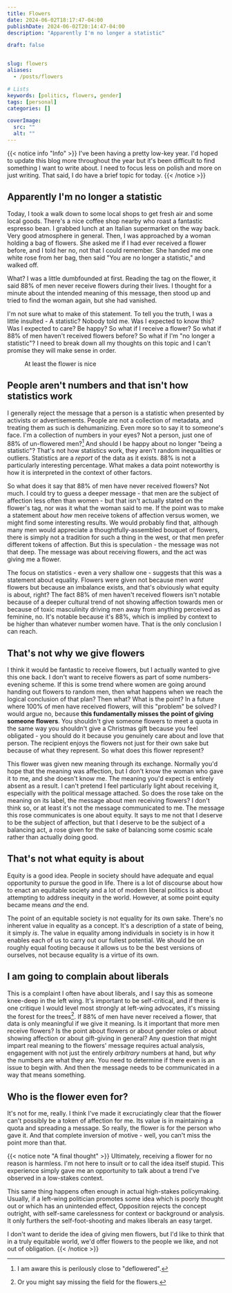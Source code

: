 ```yaml
---
title: Flowers
date: 2024-06-02T18:17:47-04:00
publishDate: 2024-06-02T20:14:47-04:00
description: "Apparently I'm no longer a statistic"

draft: false


slug: flowers
aliases:
  - /posts/flowers

# Lists
keywords: [politics, flowers, gender]
tags: [personal]
categories: []

coverImage:
  src: ""
  alt: ""
---
```


{{< notice info "Info" >}}
I've been having a pretty low-key year. I'd hoped to update this blog more throughout the year but it's been difficult to find something I want to write about. I need to focus less on polish and more on just writing. That said, I do have a brief topic for today.
{{< /notice >}}

## Apparently I'm no longer a statistic
Today, I took a walk down to some local shops to get fresh air and some local goods. There's a nice coffee shop nearby who roast a fantastic espresso bean. I grabbed lunch at an Italian supermarket on the way back. Very good atmosphere in general. Then, I was approached by a woman holding a bag of flowers. She asked me if I had ever received a flower before, and I told her no, not that I could remember. She handed me one white rose from her bag, then said "You are no longer a statistic," and walked off.

What? I was a little dumbfounded at first. Reading the tag on the flower, it said 88% of men never receive flowers during their lives. I thought for a minute about the intended meaning of this message, then stood up and tried to find the woman again, but she had vanished.

I'm not sure what to make of this statement. To tell you the truth, I was a little insulted - A statistic? Nobody told me. Was I expected to know this? Was I expected to care? Be happy? So what if I receive a flower? So what if 88% of men haven't received flowers before? So what if I'm "no longer a statistic"? I need to break down all my thoughts on this topic and I can't promise they will make sense in order.

<Figure src="photos/rose.jpg" command="Fit" options="720x600"alt="A white rose sits in a mason jar. The stem has a label affixed to it with twine. The label says \"Did you know... 88% of men never receive flowers until their funeral\"">
At least the flower is nice
</Figure>

## People aren't numbers and that isn't how statistics work
I generally reject the message that a person is a statistic when presented by activists or advertisements. People are not a collection of metadata, and treating them as such is dehumanizing. Even more so to say it to someone's face. I'm a collection of numbers in your eyes? Not a person, just one of 88% of un-flowered men?[^1] And should I be happy about no longer "being a statistic"? That's not how statistics work, they aren't random inequalities or outliers. Statistics are a _report_ of the data as it exists. 88% is not a particularly interesting percentage. What makes a data point noteworthy is how it is interpreted in the context of other factors.

So what does it say that 88% of men have never received flowers? Not much. I could try to guess a deeper message - that men are the subject of affection less often than women - but that isn't actually stated on the flower's tag, nor was it what the woman said to me. If the point was to make a statement about _how_ men receive tokens of affection versus women, we might find some interesting results. We would probably find that, although many men would appreciate a thoughtfully-assembled bouquet of flowers, there is simply not a tradition for such a thing in the west, or that men prefer different tokens of affection. But this is speculation - the message was not that deep. The message was about receiving flowers, and the act was giving me a flower.

The focus on statistics - even a very shallow one - suggests that this was a statement about equality. Flowers were given not because men _want_ flowers but because an imbalance exists, and that's obviously what equity is about, right? The fact 88% of men haven't received flowers isn't notable because of a deeper cultural trend of not showing affection towards men or because of toxic masculinity driving men away from anything perceived as feminine, no. It's notable because it's 88%, which is implied by context to be higher than whatever number women have. That is the only conclusion I can reach.

## That's not why we give flowers
I think it would be fantastic to receive flowers, but I actually wanted to give this one back. I don't want to receive flowers as part of some numbers-evening scheme. If this is some trend where women are going around handing out flowers to random men, then what happens when we reach the logical conclusion of that plan? Then what? What is the point? In a future where 100% of men have received flowers, will this "problem" be solved? I would argue no, because **this fundamentally misses the point of giving someone flowers**. You shouldn't give someone flowers to meet a quota in the same way you shouldn't give a Christmas gift because you feel obligated - you should do it because you genuinely care about and love that person. The recipient enjoys the flowers not just for their own sake but because of what they represent. So what does this flower represent?

This flower was given new meaning through its exchange. Normally you'd hope that the meaning was affection, but I don't know the woman who gave it to me, and she doesn't know me. The meaning you'd expect is entirely absent as a result. I can't pretend I feel particularly light about receiving it, especially with the political message attached. So does the rose take on the meaning on its label, the message about men receiving flowers? I don't think so, or at least it's not the message communicated to me. The message this rose communicates is one about equity. It says to me not that I deserve to be the subject of affection, but that I deserve to be the subject of a balancing act, a rose given for the sake of balancing some cosmic scale rather than actually doing good.

## That's not what equity is about
Equity is a good idea. People in society should have adequate and equal opportunity to pursue the good in life. There is a lot of discourse about how to enact an equitable society and a lot of modern liberal politics is about attempting to address inequity in the world. However, at some point equity became means _and_ the end.

The point of an equitable society is not equality for its own sake. There's no inherent value in equality as a concept. It's a description of a state of being, it simply _is_. The value in equality among individuals in society is in how it enables each of us to carry out our fullest potential. We should be on roughly equal footing because it allows us to be the best versions of ourselves, not because equality is a virtue of its own.

## I am going to complain about liberals
This is a complaint I often have about liberals, and I say this as someone knee-deep in the left wing. It's important to be self-critical, and if there is one critique I would level most strongly at left-wing advocates, it's missing the forest for the trees[^2]. If 88% of men have never received a flower, that data is only meaningful if we give it meaning. Is it important that more men receive flowers? Is the point about flowers or about gender roles or about showing affection or about gift-giving in general? Any question that might impart real meaning to the flowers' message requires actual analysis, engagement with not just the entirely _arbitrary_ numbers at hand, but _why_ the numbers are what they are. You need to determine if there even is an issue to begin with. And then the message needs to be communicated in a way that means something.

## Who is the flower even for?
It's not for me, really. I think I've made it excruciatingly clear that the flower can't possibly be a token of affection for me. Its value is in maintaining a quota and spreading a message. So really, the flower is for the person who gave it. And that complete inversion of motive - well, you can't miss the point more than that.

{{< notice note "A final thought" >}}
Ultimately, receiving a flower for no reason is harmless. I'm not here to insult or to call the idea itself stupid. This experience simply gave me an opportunity to talk about a trend I've observed in a low-stakes context.

This same thing happens often enough in actual high-stakes policymaking. Usually, if a left-wing politician promotes some idea which is poorly thought out or which has an unintended effect, Opposition rejects the concept outright, with self-same carelessness for context or background or analysis. It only furthers the self-foot-shooting and makes liberals an easy target.

I don't want to deride the idea of giving men flowers, but I'd like to think that in a truly equitable world, we'd offer flowers to the people we like, and not out of obligation.
{{< /notice >}}



[^1]: I am aware this is perilously close to "deflowered".
[^2]: Or you might say missing the field for the flowers.
